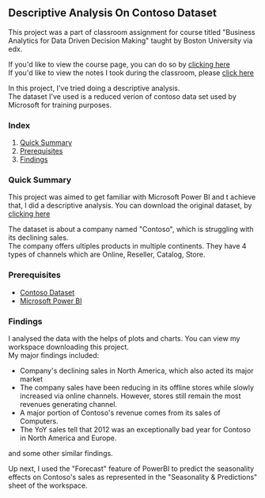 ## Descriptive Analysis On Contoso Dataset<br/>
This project was a part of classroom assignment for course titled "Business Analytics for Data Driven Decision Making" taught by Boston University via edx. 

If you'd like to view the course page, you can do so by [clicking here][3]<br/>
If you'd like to view the notes I took during the classroom, please [click here][4]

In this project, I've tried doing a descriptive analysis. <br/>
The dataset I've used is a reduced verion of contoso data set used by Microsoft for training purposes. 

### Index
1. [Quick Summary](#quick-summary)
2. [Prerequisites](#prerequisites)
3. [Findings](#findings)


### Quick Summary<br/>
This project was aimed to get familiar with Microsoft Power BI and t achieve that, I did a descriptive analysis.
You can download the original dataset, by [clicking here][1]<br/>

The dataset is about a company named "Contoso", which is struggling with its declining sales.<br/>
The company offers ultiples products in multiple continents. They have 4 types of channels which are Online, Reseller, Catalog, Store.


### Prerequisites
* [Contoso Dataset][1]
* [Microsoft Power BI][2]


### Findings

I analysed the data with the helps of plots and charts. You can view my workspace downloading this project. <br/>
My major findings included:
* Company's declining sales in North America, which also acted its major market
* The company sales have been reducing in its offline stores while slowly increased via online channels. However, stores still remain the most revenues generating channel.
* A major portion of Contoso's revenue comes from its sales of Computers.
* The YoY sales tell that 2012 was an exceptionally bad year for Contoso in North America and Europe. 

and some other similar findings.

Up next, I used the "Forecast" feature of PowerBI to predict the seasonality effects on Contoso's sales as represented in the "Seasonality & Predictions" sheet of the workspace.


[1]: https://www.dropbox.com/s/dn26zx98v91ideq/Contoso.pbix?dl=0
[2]: https://powerbi.microsoft.com/en-us/downloads/
[3]: https://courses.edx.org/courses/course-v1:BUx+QD602x+3T2018/course/
[4]: https://docs.google.com/document/d/1MiA_q2tJ7t1o3Bn3dNayDC-_C6RtjZoqVmiRNvkRd70/edit?usp=sharing
